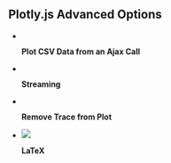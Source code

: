 ## Plotly.js Advanced Options

<div class="grid cards" markdown>


-   [![]()](ajax-call.md)

    **Plot CSV Data from an Ajax Call**


-   [![]()](streaming.md)

    **Streaming**



-   [![]()](remove-trace.md)

    **Remove Trace from Plot**



-   [![](https://images.plot.ly/plotly-documentation/thumbnail/venn.jpg)](examples/LaTeX.md)

    **LaTeX**


</div>
